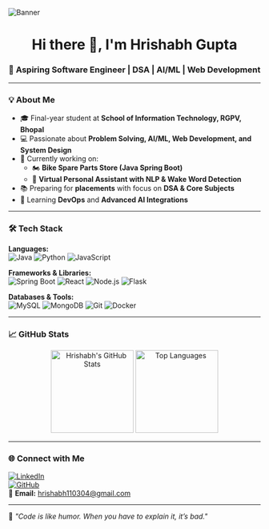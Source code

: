 <!-- Profile Banner -->
![Banner](https://media.licdn.com/dms/image/v2/D4D16AQFuQr6v0hEMnA/profile-displaybackgroundimage-shrink_350_1400/B4DZdKa5W9HkAY-/0/1749300255229?e=1757548800&v=beta&t=WLefkV2e7ZwocNk0Zp_bWlu0HzAtpjGOCHT9cBDhmAg)

<h1 align="center">Hi there 👋, I'm Hrishabh Gupta</h1>
<h3 align="center">🚀 Aspiring Software Engineer | DSA | AI/ML | Web Development</h3>

---

### 💡 About Me
- 🎓 Final-year student at **School of Information Technology, RGPV, Bhopal**  
- 💻 Passionate about **Problem Solving, AI/ML, Web Development, and System Design**  
- 🚀 Currently working on:  
  - 🏍 **Bike Spare Parts Store (Java Spring Boot)**  
  - 🤖 **Virtual Personal Assistant with NLP & Wake Word Detection**  
- 📚 Preparing for **placements** with focus on **DSA & Core Subjects**  
- 🌱 Learning **DevOps** and **Advanced AI Integrations**

---

### 🛠 Tech Stack

**Languages:**  
![Java](https://img.shields.io/badge/-Java-007396?style=flat&logo=java)
![Python](https://img.shields.io/badge/-Python-3776AB?style=flat&logo=python)
![JavaScript](https://img.shields.io/badge/-JavaScript-F7DF1E?style=flat&logo=javascript&logoColor=black)

**Frameworks & Libraries:**  
![Spring Boot](https://img.shields.io/badge/-Spring%20Boot-6DB33F?style=flat&logo=springboot&logoColor=white)
![React](https://img.shields.io/badge/-React-61DAFB?style=flat&logo=react&logoColor=black)
![Node.js](https://img.shields.io/badge/-Node.js-339933?style=flat&logo=node.js&logoColor=white)
![Flask](https://img.shields.io/badge/-Flask-000000?style=flat&logo=flask)

**Databases & Tools:**  
![MySQL](https://img.shields.io/badge/-MySQL-4479A1?style=flat&logo=mysql&logoColor=white)
![MongoDB](https://img.shields.io/badge/-MongoDB-47A248?style=flat&logo=mongodb)
![Git](https://img.shields.io/badge/-Git-F05032?style=flat&logo=git&logoColor=white)
![Docker](https://img.shields.io/badge/-Docker-2496ED?style=flat&logo=docker&logoColor=white)

---

### 📈 GitHub Stats
<p align="center">
  <img src="https://github-readme-stats.vercel.app/api?username=hrishabh1103&show_icons=true&theme=radical" alt="Hrishabh's GitHub Stats" height="165"/>
  <img src="https://github-readme-stats.vercel.app/api/top-langs/?username=hrishabh1103&layout=compact&theme=radical" alt="Top Languages" height="165"/>
</p>

---

### 🌐 Connect with Me  
[![LinkedIn](https://img.shields.io/badge/LinkedIn-Hrishabh%20Gupta-blue?style=flat&logo=linkedin)](https://www.linkedin.com/in/hrishabh1103/)  
[![GitHub](https://img.shields.io/badge/GitHub-hrishabh1103-black?style=flat&logo=github)](https://github.com/hrishabh1103)  
📧 **Email:** hrishabh110304@gmail.com  

---

💬 *"Code is like humor. When you have to explain it, it’s bad."*
